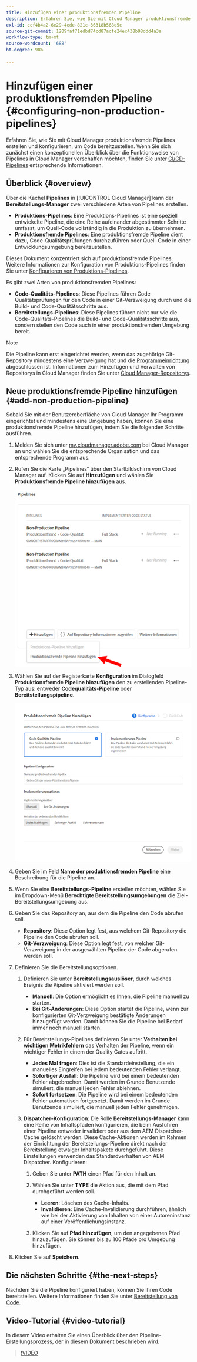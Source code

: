 ```yaml
---
title: Hinzufügen einer produktionsfremden Pipeline
description: Erfahren Sie, wie Sie mit Cloud Manager produktionsfremde Pipelines erstellen und konfigurieren, um Code bereitzustellen.
exl-id: ccf4b4a2-6e29-4ede-821c-36318b568e5c
source-git-commit: 1209faf71edbd74cd87acfe24ec438b98ddd4a3a
workflow-type: tm+mt
source-wordcount: '688'
ht-degree: 98%

---
```


# Hinzufügen einer produktionsfremden Pipeline {#configuring-non-production-pipelines}

Erfahren Sie, wie Sie mit Cloud Manager produktionsfremde Pipelines erstellen und konfigurieren, um Code bereitzustellen. Wenn Sie sich zunächst einen konzeptionellen Überblick über die Funktionsweise von Pipelines in Cloud Manager verschaffen möchten, finden Sie unter [CI/CD-Pipelines](/help/overview/ci-cd-pipelines.md) entsprechende Informationen.

## Überblick {#overview}

Über die Kachel **Pipelines** in [!UICONTROL Cloud Manager] kann der **Bereitstellungs-Manager** zwei verschiedene Arten von Pipelines erstellen.

* **Produktions-Pipelines**: Eine Produktions-Pipelines ist eine speziell entwickelte Pipeline, die eine Reihe aufeinander abgestimmter Schritte umfasst, um Quell-Code vollständig in die Produktion zu übernehmen.
* **Produktionsfremde Pipelines**: Eine produktionsfremde Pipeline dient dazu, Code-Qualitätsprüfungen durchzuführen oder Quell-Code in einer Entwicklungsumgebung bereitzustellen.

Dieses Dokument konzentriert sich auf produktionsfremde Pipelines. Weitere Informationen zur Konfiguration von Produktions-Pipelines finden Sie unter [Konfigurieren von Produktions-Pipelines](/help/using/production-pipelines.md).

Es gibt zwei Arten von produktionsfremden Pipelines:

* **Code-Qualitäts-Pipelines**: Diese Pipelines führen Code-Qualitätsprüfungen für den Code in einer Git-Verzweigung durch und die Build- und Code-Qualitätsschritte aus.
* **Bereitstellungs-Pipelines**: Diese Pipelines führen nicht nur wie die Code-Qualitäts-Pipelines die Build- und Code-Qualitätsschritte aus, sondern stellen den Code auch in einer produktionsfremden Umgebung bereit.

>[!NOTE]
>
>Die Pipeline kann erst eingerichtet werden, wenn das zugehörige Git-Repository mindestens eine Verzweigung hat und die [Programmeinrichtung](/help/getting-started/program-setup.md) abgeschlossen ist. Informationen zum Hinzufügen und Verwalten von Repositorys in Cloud Manager finden Sie unter [Cloud Manager-Repositorys](/help/managing-code/managing-repositories.md).

## Neue produktionsfremde Pipeline hinzufügen {#add-non-production-pipeline}

Sobald Sie mit der Benutzeroberfläche von Cloud Manager Ihr Programm eingerichtet und mindestens eine Umgebung haben, können Sie eine produktionsfremde Pipeline hinzufügen, indem Sie die folgenden Schritte ausführen.

1. Melden Sie sich unter [my.cloudmanager.adobe.com](https://my.cloudmanager.adobe.com) bei Cloud Manager an und wählen Sie die entsprechende Organisation und das entsprechende Programm aus.

1. Rufen Sie die Karte „Pipelines“ über den Startbildschirm von Cloud Manager auf. Klicken Sie auf **Hinzufügen** und wählen Sie **Produktionsfremde Pipeline hinzufügen** aus.

   ![Produktionsfremde Pipeline hinzufügen](/help/assets/configure-pipelines/nonprod-pipeline-add1.png)

1. Wählen Sie auf der Registerkarte **Konfiguration** im Dialogfeld **Produktionsfremde Pipeline hinzufügen** den zu erstellenden Pipeline-Typ aus: entweder **Codequalitäts-Pipeline** oder **Bereitstellungspipeline**.

   ![Pipeline-Typ wählen](/help/assets/configure-pipelines/add-non-production-pipeline.png)

1. Geben Sie im Feld **Name der produktionsfremden Pipeline** eine Beschreibung für die Pipeline an.

1. Wenn Sie eine **Bereitstellungs-Pipeline** erstellen möchten, wählen Sie im Dropdown-Menü **Berechtigte Bereitstellungsumgebungen** die Ziel-Bereitstellungsumgebung aus.

1. Geben Sie das Repository an, aus dem die Pipeline den Code abrufen soll.

   * **Repository**: Diese Option legt fest, aus welchem Git-Repository die Pipeline den Code abrufen soll.
   * **Git-Verzweigung**: Diese Option legt fest, von welcher Git-Verzweigung in der ausgewählten Pipeline der Code abgerufen werden soll.

1. Definieren Sie die Bereitstellungsoptionen.

   1. Definieren Sie unter **Bereitstellungsauslöser**, durch welches Ereignis die Pipeline aktiviert werden soll.

      * **Manuell**: Die Option ermöglicht es Ihnen, die Pipeline manuell zu starten.
      * **Bei Git-Änderungen**: Diese Option startet die Pipeline, wenn zur konfigurierten Git-Verzweigung bestätigte Änderungen hinzugefügt werden. Damit können Sie die Pipeline bei Bedarf immer noch manuell starten.

   1. Für Bereitstellungs-Pipelines definieren Sie unter **Verhalten bei wichtigen Metrikfehlern** das Verhalten der Pipeline, wenn ein wichtiger Fehler in einem der Quality Gates auftritt.

      * **Jedes Mal fragen**: Dies ist die Standardeinstellung, die ein manuelles Eingreifen bei jedem bedeutenden Fehler verlangt.
      * **Sofortiger Ausfall**: Die Pipeline wird bei einem bedeutenden Fehler abgebrochen. Damit werden im Grunde Benutzende simuliert, die manuell jeden Fehler ablehnen.
      * **Sofort fortsetzen**: Die Pipeline wird bei einem bedeutenden Fehler automatisch fortgesetzt. Damit werden im Grunde Benutzende simuliert, die manuell jeden Fehler genehmigen.

   1. **Dispatcher-Konfiguration**: Die Rolle **Bereitstellungs-Manager** kann eine Reihe von Inhaltspfaden konfigurieren, die beim Ausführen einer Pipeline entweder invalidiert oder aus dem AEM Dispatcher-Cache gelöscht werden. Diese Cache-Aktionen werden im Rahmen der Einrichtung der Bereitstellungs-Pipeline direkt nach der Bereitstellung etwaiger Inhaltspakete durchgeführt. Diese Einstellungen verwenden das Standardverhalten von AEM Dispatcher. Konfigurieren:

      1. Geben Sie unter **PATH** einen Pfad für den Inhalt an.
      1. Wählen Sie unter **TYPE** die Aktion aus, die mit dem Pfad durchgeführt werden soll.

         * **Leeren**: Löschen des Cache-Inhalts.
         * **Invalidieren**: Eine Cache-Invalidierung durchführen, ähnlich wie bei der Aktivierung von Inhalten von einer Autoreninstanz auf einer Veröffentlichungsinstanz.

      1. Klicken Sie auf **Pfad hinzufügen**, um den angegebenen Pfad hinzuzufügen. Sie können bis zu 100 Pfade pro Umgebung hinzufügen.

1. Klicken Sie auf **Speichern**.

## Die nächsten Schritte {#the-next-steps}

Nachdem Sie die Pipeline konfiguriert haben, können Sie Ihren Code bereitstellen. Weitere Informationen finden Sie unter [Bereitstellung von Code](/help/using/code-deployment.md).

## Video-Tutorial {#video-tutorial}

In diesem Video erhalten Sie einen Überblick über den Pipeline-Erstellungsprozess, der in diesem Dokument beschrieben wird.

>[!VIDEO](https://video.tv.adobe.com/v/26316/)
